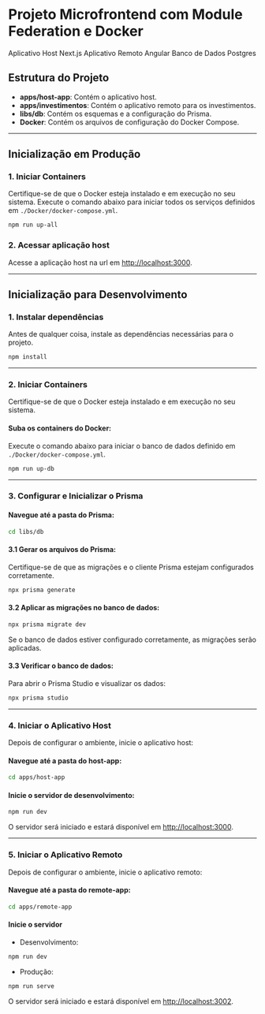 # Projeto Microfrontend com Module Federation e Docker

Aplicativo Host Next.js
Aplicativo Remoto Angular
Banco de Dados Postgres

## Estrutura do Projeto

- **apps/host-app**: Contém o aplicativo host.
- **apps/investimentos**: Contém o aplicativo remoto para os investimentos.
- **libs/db**: Contém os esquemas e a configuração do Prisma.
- **Docker**: Contém os arquivos de configuração do Docker Compose.

---

## Inicialização em Produção

### 1. Iniciar Containers

Certifique-se de que o Docker esteja instalado e em execução no seu sistema.
Execute o comando abaixo para iniciar todos os serviços definidos em `./Docker/docker-compose.yml`.

```bash
npm run up-all
```

### 2. Acessar aplicação host

Acesse a aplicação host na url em [http://localhost:3000](http://localhost:3000).

---

## Inicialização para Desenvolvimento

### 1. Instalar dependências

Antes de qualquer coisa, instale as dependências necessárias para o projeto.

```bash
npm install
```

---

### 2. Iniciar Containers

Certifique-se de que o Docker esteja instalado e em execução no seu sistema.

#### Suba os containers do Docker:

Execute o comando abaixo para iniciar o banco de dados definido em `./Docker/docker-compose.yml`.

```bash
npm run up-db
```

---

### 3. Configurar e Inicializar o Prisma

#### Navegue até a pasta do Prisma:

```bash
cd libs/db
```

#### 3.1 Gerar os arquivos do Prisma:

Certifique-se de que as migrações e o cliente Prisma estejam configurados corretamente.

```bash
npx prisma generate
```

#### 3.2 Aplicar as migrações no banco de dados:

```bash
npx prisma migrate dev
```

Se o banco de dados estiver configurado corretamente, as migrações serão aplicadas.

#### 3.3 Verificar o banco de dados:

Para abrir o Prisma Studio e visualizar os dados:

```bash
npx prisma studio
```

---

### 4. Iniciar o Aplicativo Host

Depois de configurar o ambiente, inicie o aplicativo host:

#### Navegue até a pasta do host-app:

```bash
cd apps/host-app
```

#### Inicie o servidor de desenvolvimento:

```bash
npm run dev
```

O servidor será iniciado e estará disponível em [http://localhost:3000](http://localhost:3000).

---

### 5. Iniciar o Aplicativo Remoto

Depois de configurar o ambiente, inicie o aplicativo remoto:

#### Navegue até a pasta do remote-app:

```bash
cd apps/remote-app
```

#### Inicie o servidor

- Desenvolvimento:

```bash
npm run dev
```

- Produção:

```bash
npm run serve
```

O servidor será iniciado e estará disponível em [http://localhost:3002](http://localhost:3002).
